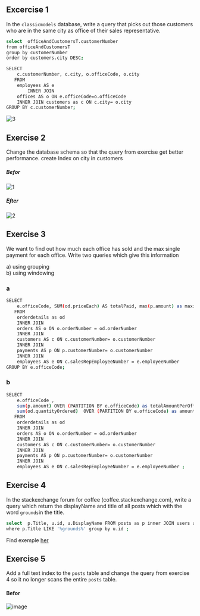 
## Excercise 1

In the `classicmodels` database, write a query that picks out those customers who are in the same city as office of their sales representative.

```sh
select  officeAndCustomersT.customerNumber
from officeAndCustomersT
group by customerNumber
order by customers.city DESC;

SELECT 
    c.customerNumber, c.city, o.officeCode, o.city
   FROM
    employees AS e
        INNER JOIN
    offices AS o ON e.officeCode=o.officeCode
    INNER JOIN customers as c ON c.city= o.city
GROUP BY c.customerNumber;
```
![3](https://user-images.githubusercontent.com/20173643/54080006-bbf84780-42e7-11e9-95ac-debf493d02e7.PNG)

## Exercise 2
Change the database schema so that the query from exercise get better performance. 
create Index on city in customers

##### Befor 
![1](https://user-images.githubusercontent.com/20173643/54080004-b864c080-42e7-11e9-838a-7cd42e21a435.PNG)
##### Efter
![2](https://user-images.githubusercontent.com/20173643/54080005-ba2e8400-42e7-11e9-9609-7e0efd654850.PNG)



## Exercise 3
We want to find out how much each office has sold and the max single payment for each office. Write two queries which give this information

a) using grouping<br>
b) using windowing

### a
```sh
SELECT 
    e.officeCode, SUM(od.priceEach) AS totalPaid, max(p.amount) as maximumPrice
   FROM
    orderdetails as od
    INNER JOIN
    orders AS o ON o.orderNumber = od.orderNumber
    INNER JOIN  
    customers AS c ON c.customerNumber= o.customerNumber
    INNER JOIN
    payments AS p ON p.customerNumber= o.customerNumber
    INNER JOIN
    employees AS e ON c.salesRepEmployeeNumber = e.employeeNumber   
GROUP BY e.officeCode;
```
### b
```sh
SELECT 
    e.officeCode ,  
    sum(p.amount) OVER (PARTITION BY e.officeCode) as totalAmountPerOffice,
    sum(od.quantityOrdered)  OVER (PARTITION BY e.officeCode) as amountOFOrder
   FROM
    orderdetails as od
    INNER JOIN
    orders AS o ON o.orderNumber = od.orderNumber
    INNER JOIN  
    customers AS c ON c.customerNumber= o.customerNumber
    INNER JOIN
    payments AS p ON p.customerNumber= o.customerNumber
    INNER JOIN
    employees AS e ON c.salesRepEmployeeNumber = e.employeeNumber ;  
```

## Exercise 4
In the stackexchange forum for coffee (coffee.stackexchange.com), write a query which return the displayName and title of all posts which with the word `grounds`in the title.
```sh
select  p.Title, u.id, u.DisplayName FROM posts as p inner JOIN users as u  on p.OwnerUserId = u.id 
where p.Title LIKE '%grounds%' group by u.id ;
```
Find exemple [her](https://stackoverflow.com/questions/2526772/search-for-string-within-text-column-in-mysql)
## Exercise 5
Add a full text index to the `posts` table and change the query from exercise 4 so it no longer scans the entire `posts` table. 

#### Befor 
![image](https://user-images.githubusercontent.com/20173643/54080238-bac91980-42eb-11e9-9390-374fbe9e1a1d.png)


